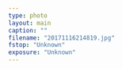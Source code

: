```yaml
---
type: photo
layout: main
caption: ""
filename: "20171116214819.jpg"
fstop: "Unknown"
exposure: "Unknown"
---
```

